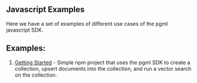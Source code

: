 ## Javascript Examples

Here we have a set of examples of different use cases of the pgml javascript SDK.

## Examples:

1. [Getting Started](./getting-started/) - Simple npm project that uses the pgml SDK to create a collection, upsert documents into the collection, and run a vector search on the collection.
